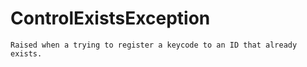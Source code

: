 # ControlExistsException 
 ```
 Raised when a trying to register a keycode to an ID that already exists. 
```
